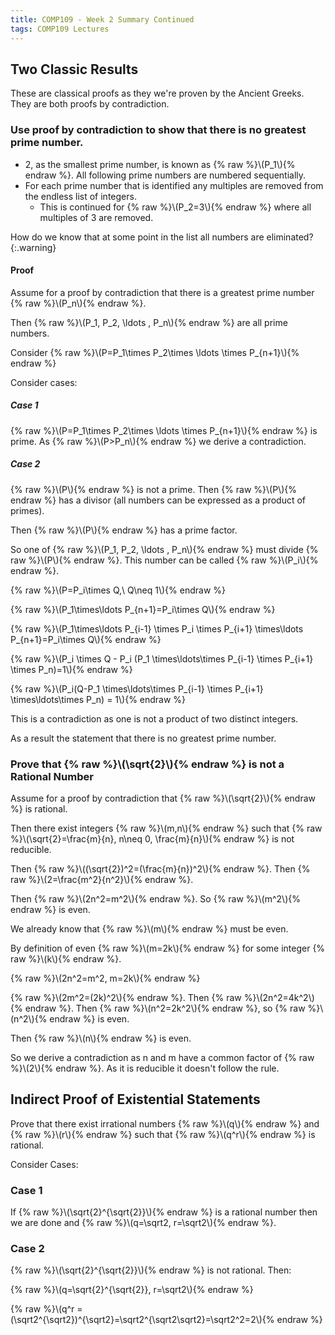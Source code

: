 ```yaml
---
title: COMP109 - Week 2 Summary Continued
tags: COMP109 Lectures
---
```

## Two Classic Results
These are classical proofs as they we're proven by the Ancient Greeks. They are both proofs by contradiction.

### Use proof by contradiction to show that there is no greatest prime number.
* 2, as the smallest prime number, is known as {% raw %}\\\(P_1\\\){% endraw %}. All following prime numbers are numbered sequentially.
* For each prime number that is identified any multiples are removed from the endless list of integers.
	* This is continued for {% raw %}\\\(P_2=3\\\){% endraw %} where all multiples of 3 are removed.
	
How do we know that at some point in the list all numbers are eliminated?
{:.warning}

#### Proof
Assume for a proof by contradiction that there is a greatest prime number {% raw %}\\\(P_n\\\){% endraw %}.

Then {% raw %}\\\(P_1, P_2, \ldots , P_n\\\){% endraw %} are all prime numbers.

Consider {% raw %}\\\(P=P_1\times P_2\times \ldots \times P_{n+1}\\\){% endraw %}

Consider cases:

##### Case 1
{% raw %}\\\(P=P_1\times P_2\times \ldots \times P_{n+1}\\\){% endraw %} is prime. As {% raw %}\\\(P>P_n\\\){% endraw %} we derive a contradiction.

##### Case 2
{% raw %}\\\(P\\\){% endraw %} is not a prime. Then {% raw %}\\\(P\\\){% endraw %} has a divisor (all numbers can be expressed as a product of primes).

Then {% raw %}\\\(P\\\){% endraw %} has a prime factor.

So one of {% raw %}\\\(P_1, P_2, \ldots , P_n\\\){% endraw %} must divide {% raw %}\\\(P\\\){% endraw %}. This number can be called {% raw %}\\\(P_i\\\){% endraw %}. 

{% raw %}\\\(P=P_i\times Q,\ Q\neq 1\\\){% endraw %} 

{% raw %}\\\(P_1\times\ldots P_{n+1}=P_i\times Q\\\){% endraw %}

{% raw %}\\\(P_1\times\ldots P_{i-1} \times P_i \times P_{i+1} \times\ldots P_{n+1}=P_i\times Q\\\){% endraw %}

{% raw %}\\\(P_i \times Q - P_i (P_1 \times\ldots\times P_{i-1} \times P_{i+1} \times P_n)=1\\\){% endraw %}

{% raw %}\\\(P_i(Q-P_1 \times\ldots\times P_{i-1} \times P_{i+1} \times\ldots\times P_n) = 1\\\){% endraw %}

This is a contradiction as one is not a product of two distinct integers.

As a result the statement that there is no greatest prime number.

### Prove that {% raw %}\\\(\sqrt{2}\\\){% endraw %} is not a Rational Number
Assume for a proof by contradiction that {% raw %}\\\(\sqrt{2}\\\){% endraw %} is rational.

Then there exist integers {% raw %}\\\(m,n\\\){% endraw %} such that {% raw %}\\\(\sqrt{2}=\frac{m}{n}, n\neq 0, \frac{m}{n}\\\){% endraw %} is not reducible.

Then {% raw %}\\\((\sqrt{2})^2=(\frac{m}{n})^2\\\){% endraw %}. Then {% raw %}\\\(2=\frac{m^2}{n^2}\\\){% endraw %}.

Then {% raw %}\\\(2n^2=m^2\\\){% endraw %}. So {% raw %}\\\(m^2\\\){% endraw %} is even.

We already know that {% raw %}\\\(m\\\){% endraw %} must be even. 

By definition of even {% raw %}\\\(m=2k\\\){% endraw %} for some integer {% raw %}\\\(k\\\){% endraw %}. 

{% raw %}\\\(2n^2=m^2, m=2k\\\){% endraw %}

{% raw %}\\\(2m^2=(2k)^2\\\){% endraw %}. Then {% raw %}\\\(2n^2=4k^2\\\){% endraw %}. Then {% raw %}\\\(n^2=2k^2\\\){% endraw %}, so {% raw %}\\\(n^2\\\){% endraw %} is even. 

Then {% raw %}\\\(n\\\){% endraw %} is even.

So we derive a contradiction as n and m have a common factor of {% raw %}\\\(2\\\){% endraw %}. As it is reducible it doesn't follow the rule.

## Indirect Proof of Existential Statements
Prove that there exist irrational numbers {% raw %}\\\(q\\\){% endraw %} and {% raw %}\\\(r\\\){% endraw %} such that {% raw %}\\\(q^r\\\){% endraw %} is rational.

Consider Cases:

### Case 1
If {% raw %}\\\(\sqrt{2}^{\sqrt{2}}\\\){% endraw %} is a rational number then we are done and {% raw %}\\\(q=\sqrt2, r=\sqrt2\\\){% endraw %}.

### Case 2
{% raw %}\\\(\sqrt{2}^{\sqrt{2}}\\\){% endraw %} is not rational. Then:

{% raw %}\\\(q=\sqrt{2}^{\sqrt{2}}, r=\sqrt2\\\){% endraw %}

{% raw %}\\\(q^r = (\sqrt2^{\sqrt2})^{\sqrt2}=\sqrt2^{\sqrt2\sqrt2}=\sqrt2^2=2\\\){% endraw %} 
